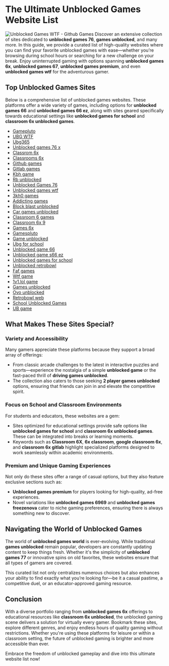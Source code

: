 # **The Ultimate Unblocked Games Website List**
![Unblocked Games WTF - Github Games](https://i.postimg.cc/cL4tn231/Screenshot-from-2025-04-10-20-25-45.png)
Discover an extensive collection of sites dedicated to **unblocked games 76**, **games unblocked**, and many more. In this guide, we provide a curated list of high-quality websites where you can find your favorite unblocked games with ease—whether you’re browsing during school hours or searching for a new challenge on your break. Enjoy uninterrupted gaming with options spanning **unblocked games 6x**, **unblocked games 67**, **unblocked games premium**, and even **unblocked games wtf** for the adventurous gamer.


## **Top Unblocked Games Sites**

Below is a comprehensive list of unblocked games websites. These platforms offer a wide variety of games, including options for **unblocked games 66** and **unblocked games 66 ez**, along with sites geared specifically towards educational settings like **unblocked games for school** and **classroom 6x unblocked games**.

- [Gamepluto](https://gamepluto.gitlab.io)
- [UBG WTF](https://ubgwtf.gitlab.io)
- [Ubg365](https://ubg365.gitlab.io)
- [Unblocked games 76 x](https://unblockedgames76x.gitlab.io)
- [Classrom 6x](https://classrom6x.gitlab.io)
- [Classrooms 6x](https://classrooms6x.gitlab.io)
- [Github games](https://githubgames.gitlab.io)
- [Gitlab games](https://gitlabgames.gitlab.io)
- [Kbh game](https://kbhgame.gitlab.io)
- [Rb unblocked](https://rbunblocked.gitlab.io)
- [Unblocked Games 76](https://ug76.gitlab.io)
- [Unblocked games wtf](https://unblockedgamewtf.gitlab.io)
- [3kh0 games](https://3kh0games.gitlab.io)
- [Addicting games](https://addictinggames.gitlab.io)
- [Block blast unblocked](https://blockblastunblocked.gitlab.io)
- [Car games unblocked](https://cargamesunblocked.gitlab.io)
- [Classroom 6 games](https://classroom6-games.gitlab.io)
- [Classroom 6x 9](https://classroom6x9.gitlab.io)
- [Games 6x](https://games6x.gitlab.io)
- [Gamespluto](https://gamespluto.gitlab.io)
- [Game unblocked](https://gameunblocked.gitlab.io)
- [Ubg for school](https://ubgforschool.gitlab.io)
- [Unblocked game 66](https://unblockedgame66.gitlab.io)
- [Unblocked game s66 ez](https://unblockedgames66-ez.gitlab.io)
- [Unblocked games for school](https://unblocked-games-for-school.gitlab.io)
- [Unblocked retrobowl](https://unblockedretrobowl.gitlab.io)
- [Faf games](https://fafgames.gitlab.io)
- [Wtf game](https://wtfgame.gitlab.io)
- [1v1.lol game](https://1v1lolgame.gitlab.io)
- [Games unblocked](https://gamesunblocked.gitlab.io)
- [Ovo unblocked](https://ovounblocked.gitlab.io)
- [Retrobowl web](https://retrobowlweb.gitlab.io)
- [School Unblocked Games](https://schoolunblockedgames.gitlab.io)
- [UB game](https://ubgame.gitlab.io)



## **What Makes These Sites Special?**

### **Variety and Accessibility**
Many gamers appreciate these platforms because they support a broad array of offerings:
- From classic arcade challenges to the latest in interactive puzzles and sports—experience the nostalgia of a simple **unblocked game** or the fast-paced thrill of **driving games unblocked**.
- The collection also caters to those seeking **2 player games unblocked** options, ensuring that friends can join in and elevate the competitive spirit.

### **Focus on School and Classroom Environments**
For students and educators, these websites are a gem:
- Sites optimized for educational settings provide safe options like **unblocked games for school** and **classroom 6x unblocked games**. These can be integrated into breaks or learning moments.
- Keywords such as **Classroom 6X**, **6x classroom**, **google classroom 6x**, and **classroom 6x gitlab** highlight specialized platforms designed to work seamlessly within academic environments.

### **Premium and Unique Gaming Experiences**
Not only do these sites offer a range of casual options, but they also feature exclusive sections such as:
- **Unblocked games premium** for players looking for high-quality, ad-free experiences.
- Novel variations like **unblocked games 6969** and **unblocked games freezenova** cater to niche gaming preferences, ensuring there is always something new to discover.



## **Navigating the World of Unblocked Games**

The world of **unblocked games world** is ever-evolving. While traditional **games unblocked** remain popular, developers are constantly updating content to keep things fresh. Whether it's the simplicity of **unblocked games 77** or innovative spins on old favorites, these websites ensure that all types of gamers are covered.

This curated list not only centralizes numerous choices but also enhances your ability to find exactly what you’re looking for—be it a casual pastime, a competitive duel, or an educator-approved gaming resource.



## **Conclusion**

With a diverse portfolio ranging from **unblocked games 6x** offerings to educational resources like **classroom 6x unblocked**, the unblocked gaming scene delivers a solution for virtually every gamer. Bookmark these sites, explore different genres, and enjoy endless hours of quality gaming without restrictions. Whether you're using these platforms for leisure or within a classroom setting, the future of unblocked gaming is brighter and more accessible than ever.

Embrace the freedom of unblocked gameplay and dive into this ultimate website list now!
